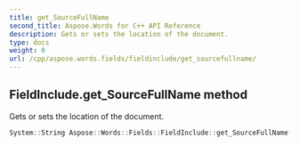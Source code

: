 ```yaml
---
title: get_SourceFullName
second_title: Aspose.Words for C++ API Reference
description: Gets or sets the location of the document. 
type: docs
weight: 0
url: /cpp/aspose.words.fields/fieldinclude/get_sourcefullname/
---
```

## FieldInclude.get_SourceFullName method


Gets or sets the location of the document.

```cpp
System::String Aspose::Words::Fields::FieldInclude::get_SourceFullName() override
```

